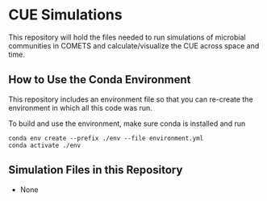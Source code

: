 # CUE Simulations

This repository will hold the files needed to run simulations of microbial communities in COMETS and calculate/visualize the CUE across space and time.

## How to Use the Conda Environment
This repository includes an environment file so that you can re-create the environment in which all this code was run.

To build and use the environment, make sure conda is installed and run
```
conda env create --prefix ./env --file environment.yml
conda activate ./env
```

## Simulation Files in this Repository
* None

